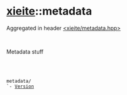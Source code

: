 # [xieite](../README.md)::metadata
Aggregated in header [<xieite/metadata.hpp>](../include/xieite/metadata.hpp)

<br/>

Metadata stuff

<br/><br/>

<pre><code>metadata/
`- <a href="./metadata/Version.md">Version</a>
</code></pre>
